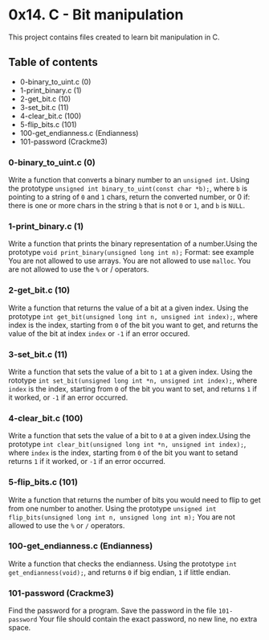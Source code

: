 # 0x14. C - Bit manipulation
This project contains files created to learn bit manipulation in C.

## Table of contents
* 0-binary_to_uint.c (0)
* 1-print_binary.c (1)
* 2-get_bit.c (10)
* 3-set_bit.c (11)
* 4-clear_bit.c (100)
* 5-flip_bits.c (101)
* 100-get_endianness.c (Endianness)
* 101-password (Crackme3)

### 0-binary_to_uint.c (0)
Write a function that converts a binary number to an `unsigned int`. Using the prototype `unsigned int binary_to_uint(const char *b);`, where `b` is pointing to a string of `0` and `1` chars, return the converted number, or 0 if:
there is one or more chars in the string `b` that is not `0` or `1`, and `b` is `NULL`.

### 1-print_binary.c (1)
Write a function that prints the binary representation of a number.Using the prototype `void print_binary(unsigned long int n);`
Format: see example
You are not allowed to use arrays.
You are not allowed to use `malloc`.
You are not allowed to use the `%` or / operators.

### 2-get_bit.c (10)
Write a function that returns the value of a bit at a given index. Using the prototype `int get_bit(unsigned long int n, unsigned int index);`, where index is the index, starting from `0` of the bit you want to get, and returns the value of the bit at index `index` or `-1` if an error occured.

### 3-set_bit.c (11)
Write a function that sets the value of a bit to `1` at a given index. Using the rototype `int set_bit(unsigned long int *n, unsigned int index);`, where `index` is the index, starting from `0` of the bit you want to set, and returns `1` if it worked, or `-1` if an error occurred.

### 4-clear_bit.c (100)
Write a function that sets the value of a bit to `0` at a given index.Using the prototype `int clear_bit(unsigned long int *n, unsigned int index);`, where `index` is the index, starting from `0` of the bit you want to setand returns `1` if it worked, or `-1` if an error occurred.

### 5-flip_bits.c (101)
Write a function that returns the number of bits you would need to flip to get from one number to another. Using the prototype `unsigned int flip_bits(unsigned long int n, unsigned long int m);`
You are not allowed to use the `%` or `/` operators.

### 100-get_endianness.c (Endianness)
Write a function that checks the endianness. Using the prototype `int get_endianness(void);`, and returns `0` if big endian, `1` if little endian.

### 101-password (Crackme3)
Find the password for a program.
Save the password in the file `101-password`
Your file should contain the exact password, no new line, no extra space.
